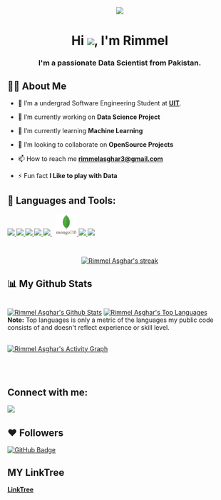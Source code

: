 <p align ='center'><a href="#"><img width="50%" height="auto" src="https://sharasolutions.com/wp-content/uploads/2019/01/programming.gif" height="100px"/></a></p>

<h1 align="center">Hi <img src="https://raw.githubusercontent.com/MartinHeinz/MartinHeinz/master/wave.gif" width="30px">, I'm Rimmel</h1>
<h3 align="center">I'm a passionate Data Scientist from Pakistan.</h3>

## 🙋‍♂️ About Me

- 🚀 I’m a undergrad Software Engineering Student at **[UIT](https://www.uit.edu/)**.

- 🔭 I’m currently working on **Data Science Project**

- 🌱 I’m currently learning **Machine Learning**

- 👯 I’m looking to collaborate on **OpenSource Projects**

- 📫 How to reach me **rimmelasghar3@gmail.com**

- ⚡ Fun fact **I Like to play with Data**

## 🚀 Languages and Tools:

<p align="left"> 
    <a href="https://www.w3.org/html/" target="_blank"> <img src="https://img.icons8.com/color/48/000000/html-5.png"/> </a> 
    <a href="https://www.w3schools.com/css/" target="_blank"> <img src="https://img.icons8.com/color/48/000000/css3.png"/> </a> 
    <a href="https://getbootstrap.com" target="_blank"> <img src="https://img.icons8.com/color/48/000000/bootstrap.png"/> </a> 
    <a href="https://www.python.org" target="_blank"> <img src="https://img.icons8.com/color/48/000000/python.png"/> </a> 
    <a style="padding-right:8px;" href="https://www.mysql.com/" target="_blank"> <img src="https://img.icons8.com/fluent/50/000000/mysql-logo.png"/> </a>
    <a href="https://www.mongodb.com/" target="_blank"> <img src="https://raw.githubusercontent.com/devicons/devicon/master/icons/mongodb/mongodb-original-wordmark.svg" alt="mongodb" width="48" height="48"/> </a> 
    <a href="https://firebase.google.com/" target="_blank"> <img src="https://img.icons8.com/color/48/000000/firebase.png"/> </a> 
    <a href="https://git-scm.com/" target="_blank"> <img src="https://img.icons8.com/color/48/000000/git.png"/> </a>
</p>


<br/>

<p align="center">
    <a href="https://github.com/rimmelasghar/github-readme-streak-stats">
        <img title="🔥 Get streak stats for your profile at git.io/streak-stats" alt="Rimmel Asghar's streak" src="https://github-readme-streak-stats.herokuapp.com/?user=rimmelasghar&theme=black-ice&hide_border=true&stroke=0000&background=060A0CD0"/>
    </a>
</p>

## 📊 My Github Stats

  <br/>
    <a href="https://github.com/rimmelasghar/github-readme-stats"><img alt="Rimmel Asghar's Github Stats" src="https://github-readme-stats.vercel.app/api?username=rimmelasghar&show_icons=true&count_private=true&theme=react&hide_border=true&bg_color=0D1117" /></a>
  <a href="https://github.com/rimmelasghar/github-readme-stats"><img alt="Rimmel Asghar's Top Languages" src="https://github-readme-stats.vercel.app/api/top-langs/?username=rimmelasghar&langs_count=8&count_private=true&layout=compact&theme=react&hide_border=true&bg_color=0D1117" /></a>
  <br/>
  <b>Note:</b> Top languages is only a metric of the languages my public code consists of and doesn't reflect experience or skill level.


<br/>
<br/>

<a href="https://github.com/rimmelasghar/github-readme-activity-graph"><img alt="Rimmel Asghar's Activity Graph" src="https://activity-graph.herokuapp.com/graph?username=rimmelasghar&bg_color=0D1117&color=5BCDEC&line=5BCDEC&point=FFFFFF&hide_border=true" /></a>

<br/>
<br/>

## Connect with me:
<p align="left">

<a href = "https://www.linkedin.com/in/rimmelasghar/"><img src="https://img.icons8.com/fluent/48/000000/linkedin.png"/></a>
</p>

## ❤ Followers
<a href="https://github.com/rimmelasghar?tab=followers"><img src="https://img.shields.io/github/followers/rimmelasghar?label=Followers&style=social" alt="GitHub Badge"></a>

## MY LinkTree
**[LinkTree](https://linktr.ee/rimmelasghar)**
